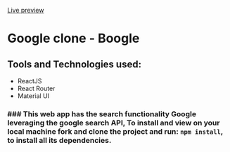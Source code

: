 [Live preview](https://boogle-777.web.app/)

# Google clone - Boogle

## Tools and Technologies used: 
  - ReactJS
  - React Router
  - Material UI
  
  ### ### This web app has the search functionality Google leveraging the google search API, To install and view on your local machine fork and clone the project and run: <code>npm install</code>, to install all its dependencies.


